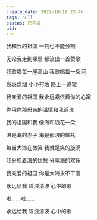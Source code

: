 ```yaml
---
create_date: 2022-10-19 23:46 
tags: null
status: 已完成 
uid: 
---
```


我和我的祖国 一刻也不能分割

无论我走到哪里 都流出一首赞歌

我歌唱每一座高山 我歌唱每一条河

袅袅炊烟 小小村落 路上一道辙

我亲爱的祖国 我永远紧依着你的心窝

你用你那母亲的温情和我诉说

我的祖国和我 像海和浪花一朵

浪是海的赤子 海是那浪的依托

每当大海在微笑 我就是笑的旋涡

我分担着海的忧愁 分享海的欢乐

我亲爱的祖国 你是大海永不干涸

永远给我 碧浪清波 心中的歌

啦……啦……

永远给我 碧浪清波 心中的歌


